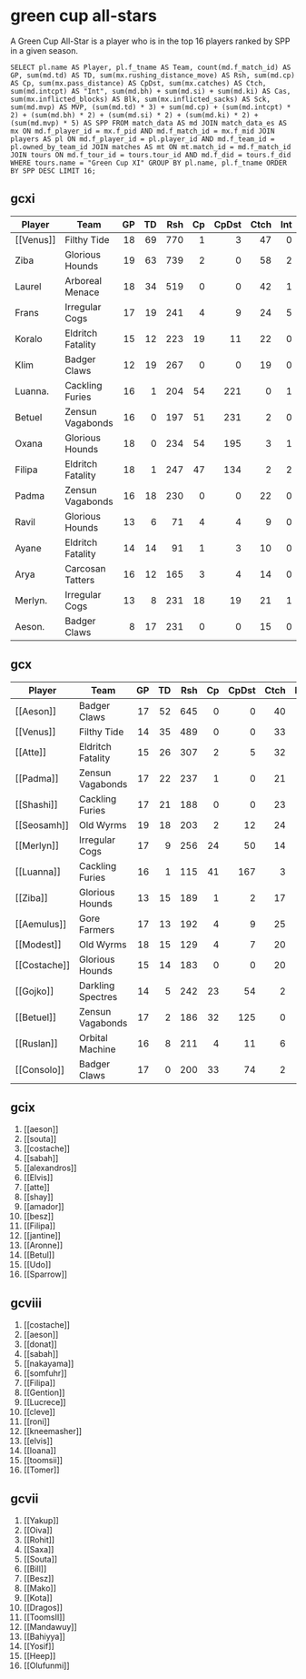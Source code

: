 # green cup all-stars

A Green Cup All-Star is a player who is in the top 16 players ranked by SPP in a given season.

```
SELECT pl.name AS Player, pl.f_tname AS Team, count(md.f_match_id) AS GP, sum(md.td) AS TD, sum(mx.rushing_distance_move) AS Rsh, sum(md.cp) AS Cp, sum(mx.pass_distance) AS CpDst, sum(mx.catches) AS Ctch, sum(md.intcpt) AS "Int", sum(md.bh) + sum(md.si) + sum(md.ki) AS Cas, sum(mx.inflicted_blocks) AS Blk, sum(mx.inflicted_sacks) AS Sck, sum(md.mvp) AS MVP, (sum(md.td) * 3) + sum(md.cp) + (sum(md.intcpt) * 2) + (sum(md.bh) * 2) + (sum(md.si) * 2) + (sum(md.ki) * 2) + (sum(md.mvp) * 5) AS SPP FROM match_data AS md JOIN match_data_es AS mx ON md.f_player_id = mx.f_pid AND md.f_match_id = mx.f_mid JOIN players AS pl ON md.f_player_id = pl.player_id AND md.f_team_id = pl.owned_by_team_id JOIN matches AS mt ON mt.match_id = md.f_match_id JOIN tours ON md.f_tour_id = tours.tour_id AND md.f_did = tours.f_did WHERE tours.name = "Green Cup XI" GROUP BY pl.name, pl.f_tname ORDER BY SPP DESC LIMIT 16;
```

## gcxi

| Player | Team         | GP | TD | Rsh | Cp | CpDst | Ctch | Int | Cas | Blk | Sck | MVP | SPP |
|--------|--------------|---:|---:|----:|---:|------:|-----:|----:|----:|----:|----:|----:|----:|
| [[Venus]]   | Filthy Tide       | 18 |   69 |  770 |    1 |     3 |   47 |    0 |    0 |    1 |    1 |    1 |  213 |
| Ziba    | Glorious Hounds   | 19 |   63 |  739 |    2 |     0 |   58 |    2 |    0 |    9 |    1 |    3 |  210 |
| Laurel  | Arboreal Menace   | 18 |   34 |  519 |    0 |     0 |   42 |    1 |    0 |    1 |    0 |    1 |  109 |
| Frans   | Irregular Cogs    | 17 |   19 |  241 |    4 |     9 |   24 |    5 |    1 |   36 |    0 |    1 |   78 |
| Koralo  | Eldritch Fatality | 15 |   12 |  223 |   19 |    11 |   22 |    0 |    2 |   14 |    0 |    2 |   69 |
| Klim    | Badger Claws      | 12 |   19 |  267 |    0 |     0 |   19 |    0 |    0 |    2 |    2 |    2 |   67 |
| Luanna. | Cackling Furies   | 16 |    1 |  204 |   54 |   221 |    0 |    1 |    0 |   15 |    0 |    1 |   64 |
| Betuel  | Zensun Vagabonds  | 16 |    0 |  197 |   51 |   231 |    2 |    0 |    3 |   10 |    1 |    1 |   62 |
| Oxana   | Glorious Hounds   | 18 |    0 |  234 |   54 |   195 |    3 |    1 |    0 |   19 |    0 |    1 |   61 |
| Filipa  | Eldritch Fatality | 18 |    1 |  247 |   47 |   134 |    2 |    2 |    0 |   12 |    1 |    1 |   59 |
| Padma   | Zensun Vagabonds  | 16 |   18 |  230 |    0 |     0 |   22 |    0 |    1 |   46 |    1 |    0 |   56 |
| Ravil   | Glorious Hounds   | 13 |    6 |   71 |    4 |     4 |    9 |    0 |    0 |   20 |    4 |    6 |   52 |
| Ayane   | Eldritch Fatality | 14 |   14 |   91 |    1 |     3 |   10 |    0 |    2 |   55 |    6 |    1 |   52 |
| Arya    | Carcosan Tatters  | 16 |   12 |  165 |    3 |     4 |   14 |    0 |    1 |   54 |    2 |    2 |   51 |
| Merlyn. | Irregular Cogs    | 13 |    8 |  231 |   18 |    19 |   21 |    1 |    1 |   26 |    5 |    1 |   51 |
| Aeson.  | Badger Claws      |  8 |   17 |  231 |    0 |     0 |   15 |    0 |    0 |    3 |    0 |    0 |   51 |

 

## gcx

| Player | Team         | GP | TD | Rsh | Cp | CpDst | Ctch | Int | Cas | Blk | Sck | MVP | SPP |
|--------|--------------|---:|---:|----:|---:|------:|-----:|----:|----:|----:|----:|----:|----:|
| [[Aeson]]     | Badger Claws      | 17 |   52 |  645 |    0 |     0 |   40 |    0 |    0 |    0 |    0 |    3 |  171 |
| [[Venus]]     | Filthy Tide       | 14 |   35 |  489 |    0 |     0 |   33 |    0 |    0 |    2 |    0 |    3 |  120 |
| [[Atte]]      | Eldritch Fatality | 15 |   26 |  307 |    2 |     5 |   32 |    0 |    1 |   30 |    0 |    1 |   87 |
| [[Padma]]     | Zensun Vagabonds  | 17 |   22 |  237 |    1 |     0 |   21 |    0 |    5 |   49 |    2 |    2 |   87 |
| [[Shashi]]    | Cackling Furies   | 17 |   21 |  188 |    0 |     0 |   23 |    0 |    1 |   41 |    0 |    3 |   80 |
| [[Seosamh]]   | Old Wyrms         | 19 |   18 |  203 |    2 |    12 |   24 |    1 |    2 |   43 |    1 |    3 |   77 |
| [[Merlyn]]    | Irregular Cogs    | 17 |    9 |  256 |   24 |    50 |   14 |    1 |    0 |    9 |    1 |    3 |   68 |
| [[Luanna]]    | Cackling Furies   | 16 |    1 |  115 |   41 |   167 |    3 |    0 |    2 |   18 |    0 |    3 |   63 |
| [[Ziba]]      | Glorious Hounds   | 13 |   15 |  189 |    1 |     2 |   17 |    0 |    1 |    8 |    0 |    3 |   63 |
| [[Aemulus]]   | Gore Farmers      | 17 |   13 |  192 |    4 |     9 |   25 |    1 |    2 |   46 |    3 |    2 |   59 |
| [[Modest]]    | Old Wyrms         | 18 |   15 |  129 |    4 |     7 |   20 |    0 |    0 |   53 |    0 |    2 |   59 |
| [[Costache]] | Glorious Hounds   | 15 |   14 |  183 |    0 |     0 |   20 |    2 |    3 |   41 |    4 |    1 |   57 |
| [[Gojko]]    | Darkling Spectres | 14 |    5 |  242 |   23 |    54 |    2 |    1 |    0 |   19 |    3 |    3 |   55 |
| [[Betuel]]    | Zensun Vagabonds  | 17 |    2 |  186 |   32 |   125 |    0 |    0 |    1 |   11 |    1 |    3 |   55 |
| [[Ruslan]]    | Orbital Machine   | 16 |    8 |  211 |    4 |    11 |    6 |    0 |    6 |   32 |    3 |    3 |   55 |
| [[Consolo]]   | Badger Claws      | 17 |    0 |  200 |   33 |    74 |    2 |    1 |    0 |   17 |    1 |    4 |   55 |



## gcix

1.  [[aeson]]
2.  [[souta]]
3.  [[costache]]
4.  [[sabah]]
5.  [[alexandros]]
6.  [[Elvis]]
7.  [[atte]]
8.  [[shay]]
9.  [[amador]]
10.  [[besz]]
11.  [[Filipa]]
12.  [[jantine]]
13.  [[Aronne]]
14.  [[Betul]]
15.  [[Udo]]
16.  [[Sparrow]]

## gcviii

1. [[costache]]
2. [[aeson]]
3. [[donat]]
4. [[sabah]]
5. [[nakayama]]
6. [[somfuhr]]
7. [[Filipa]]
8. [[Gention]]
9. [[Lucrece]]
10. [[cleve]]
11. [[roni]]
12. [[kneemasher]]
13. [[elvis]]
14. [[Ioana]]
15. [[toomsii]]
16. [[Tomer]]

## gcvii

1. [[Yakup]]
2. [[Oiva]]
3. [[Rohit]]
4. [[Saxa]]
5. [[Souta]]
6. [[Bill]]
7. [[Besz]]
8. [[Mako]]
9. [[Kota]]
10. [[Dragos]]
11. [[ToomsII]]
12. [[Mandawuy]]
13. [[Bahiyya]]
14. [[Yosif]]
15. [[Heep]]
16. [[Olufunmi]]